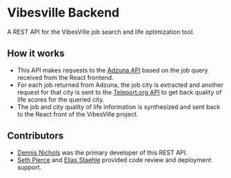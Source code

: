 # Vibesville Backend

A REST API for the VibesVille job search and life optimization tool.

## How it works

- This API makes requests to the [Adzuna API](https://developer.adzuna.com/overview) based on the job query received from the React frontend.
- For each job returned from Adzuna, the job city is extracted and another request for that city is sent to the [Teleport.org API](https://developers.teleport.org/api/getting_started/) to get back quality of life scores for the queried city.
- The job and city quality of life information is synthesized and sent back to the React front of the VibesVille project.

## Contributors

- [Dennis Nichols](https://github.com/dennis-nichols) was the primary developer of this REST API.
- [Seth Pierce](https://github.com/sethppierce) and [Elias Staehle](https://github.com/EDStaehle) provided code review and deployment support.
